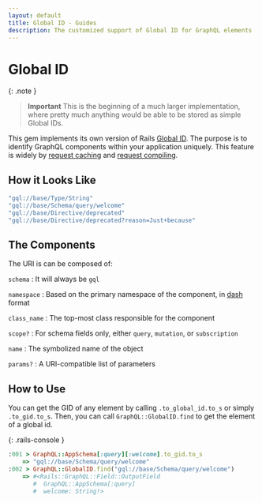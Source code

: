 ```yaml
---
layout: default
title: Global ID - Guides
description: The customized support of Global ID for GraphQL elements
---
```


# Global ID

{: .note }
> **Important**
> This is the beginning of a much larger implementation, where pretty much anything would be
> able to be stored as simple Global IDs.

This gem implements its own version of Rails
<a href="https://github.com/rails/globalid" target="_blank" rel="external nofollow">Global ID</a>.
The purpose is to identify GraphQL components within your application uniquely. This feature
is widely by [request caching](/guides/advanced/requests#caching) and
[request compiling](/guides/advanced/requests#compiling).

## How it Looks Like

```ruby
"gql://base/Type/String"
"gql://base/Schema/query/welcome"
"gql://base/Directive/deprecated"
"gql://base/Directive/deprecated?reason=Just+because"
```

## The Components

The URI is can be composed of:

`schema`
: It will always be `gql`

`namespace`
: Based on the primary namespace of the component, in
<a href="https://edgeapi.rubyonrails.org/classes/ActiveSupport/Inflector.html#method-i-dasherize" target="_blank" rel="external nofollow">dash</a> format

`class_name`
: The top-most class responsible for the component

`scope?`
: For schema fields only, either `query`, `mutation`, or `subscription`

`name`
: The symbolized name of the object

`params?`
: A URI-compatible list of parameters

## How to Use

You can get the GID of any element by calling `.to_global_id.to_s` or simply `.to_gid.to_s`.
Then, you can call `GraphQL::GlobalID.find` to get the element of a global id.

{: .rails-console }
```ruby
:001 > GraphQL::AppSchema[:query][:welcome].to_gid.to_s
    => "gql://base/Schema/query/welcome"
:002 > GraphQL::GlobalID.find("gql://base/Schema/query/welcome")
    => #<Rails::GraphQL::Field::OutputField
       #  GraphQL::AppSchema[:query]
       #  welcome: String!>
```
